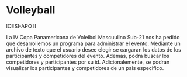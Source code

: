 # Volleyball
 ICESI-APO II

La IV Copa Panamericana de Voleibol Mascuulino Sub-21 nos ha pedido que desarrollemos un programa para administrar el evento.
Mediante un archivo de texto que el usuario desee elegir se cargaran los datos de los participantes y competidores del evento.
Ademas, podra buscar los competidores y participantes por su id. Adicionalemente, se podran visualizar los participantes y
competidores de un pais especifico.